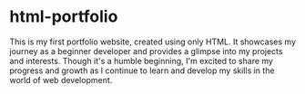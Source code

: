 # html-portfolio
This is my first portfolio website, created using only HTML. It showcases my journey as a beginner developer and provides a glimpse into my projects and interests. Though it's a humble beginning, I'm excited to share my progress and growth as I continue to learn and develop my skills in the world of web development.
